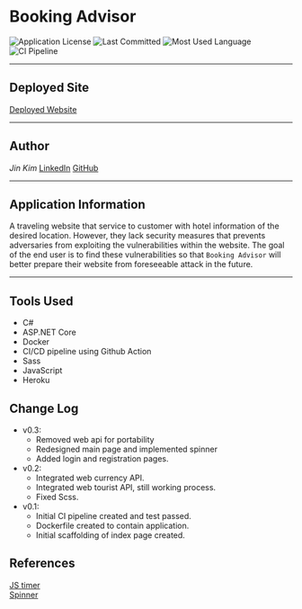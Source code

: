 # Booking Advisor

![Application License](https://img.shields.io/github/license/jinwoov/Booking-Advisor)
![Last Committed](https://img.shields.io/github/last-commit/jinwoov/Booking-Advisor)
![Most Used Language](https://img.shields.io/github/languages/top/jinwoov/booking-advisor)
![CI Pipeline](https://img.shields.io/github/workflow/status/jinwoov/booking-advisor/CI/dev)

---
## Deployed Site
[Deployed Website](https://booking-advisor.herokuapp.com/)

---
## Author
*Jin Kim*
[LinkedIn](https://www.linkedin.com/in/jinkim808) 
[GitHub](https://www.github.com/jinwoov)

---
## Application Information

A traveling website that service to customer with hotel information of the desired location. However, they lack security measures that prevents adversaries from exploiting the vulnerabilities within the website. The goal of the end user is to find these vulnerabilities so that `Booking Advisor` will better prepare their website from foreseeable attack in the future.

---
## Tools Used
- C#
- ASP.NET Core
- Docker
- CI/CD pipeline using Github Action
- Sass
- JavaScript
- Heroku

## Change Log
- v0.3:
    - Removed web api for portability
    - Redesigned main page and implemented spinner
    - Added login and registration pages.
- v0.2:
    - Integrated web currency API.
    - Integrated web tourist API, still working process.
    - Fixed Scss.
- v0.1:
    - Initial CI pipeline created and test passed.
    - Dockerfile created to contain application.
    - Initial scaffolding of index page created.


## References
[JS timer](https://stackoverflow.com/questions/951021/what-is-the-javascript-version-of-sleep)  
[Spinner](https://tobiasahlin.com/spinkit/)

